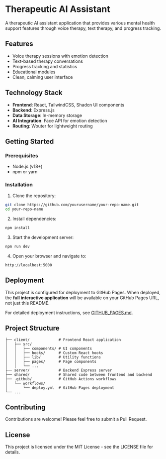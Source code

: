 # Therapeutic AI Assistant

A therapeutic AI assistant application that provides various mental health support features through voice therapy, text therapy, and progress tracking.

## Features

- Voice therapy sessions with emotion detection
- Text-based therapy conversations
- Progress tracking and statistics
- Educational modules
- Clean, calming user interface

## Technology Stack

- **Frontend**: React, TailwindCSS, Shadcn UI components
- **Backend**: Express.js
- **Data Storage**: In-memory storage
- **AI Integration**: Face API for emotion detection
- **Routing**: Wouter for lightweight routing

## Getting Started

### Prerequisites

- Node.js (v18+)
- npm or yarn

### Installation

1. Clone the repository:
```bash
git clone https://github.com/yourusername/your-repo-name.git
cd your-repo-name
```

2. Install dependencies:
```bash
npm install
```

3. Start the development server:
```bash
npm run dev
```

4. Open your browser and navigate to:
```
http://localhost:5000
```

## Deployment

This project is configured for deployment to GitHub Pages. When deployed, the **full interactive application** will be available on your GitHub Pages URL, not just this README.

For detailed deployment instructions, see [GITHUB_PAGES.md](./GITHUB_PAGES.md).

## Project Structure

```
├── client/             # Frontend React application
│   ├── src/
│   │   ├── components/ # UI components
│   │   ├── hooks/      # Custom React hooks
│   │   ├── lib/        # Utility functions
│   │   ├── pages/      # Page components
│   │   └── ...
├── server/             # Backend Express server
├── shared/             # Shared code between frontend and backend
├── .github/            # GitHub Actions workflows
│   └── workflows/
│       └── deploy.yml  # GitHub Pages deployment
└── ...
```

## Contributing

Contributions are welcome! Please feel free to submit a Pull Request.

## License

This project is licensed under the MIT License - see the LICENSE file for details.